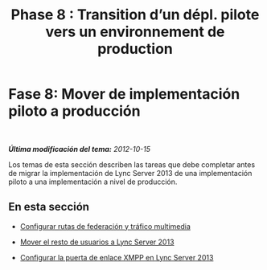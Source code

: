 ﻿---
title: "Phase 8 : Transition d’un dépl. pilote vers un environnement de production"
TOCTitle: "Phase 8 : Transition d’un dépl. pilote vers un environnement de production"
ms:assetid: 00b22ecf-0e28-4bde-8f75-2e82c5e2e718
ms:mtpsurl: https://technet.microsoft.com/es-es/library/JJ687954(v=OCS.15)
ms:contentKeyID: 49888770
ms.date: 01/07/2017
mtps_version: v=OCS.15
ms.translationtype: HT
---

# Fase 8: Mover de implementación piloto a producción

 

_**Última modificación del tema:** 2012-10-15_

Los temas de esta sección describen las tareas que debe completar antes de migrar la implementación de Lync Server 2013 de una implementación piloto a una implementación a nivel de producción.

## En esta sección

  - [Configurar rutas de federación y tráfico multimedia](configure-federation-routes-and-media-traffic_1.md)

  - [Mover el resto de usuarios a Lync Server 2013](move-remaining-users-to-lync-server-2013_1.md)

  - [Configurar la puerta de enlace XMPP en Lync Server 2013](configure-xmpp-gateway-on-lync-server-2013_1.md)

